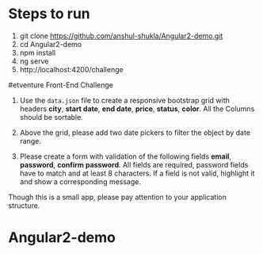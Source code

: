 
# Steps to run

1. git clone  https://github.com/anshul-shukla/Angular2-demo.git 
2. cd Angular2-demo
3. npm install
4. ng serve
5. http://localhost:4200/challenge 



#etventure Front-End Challenge

1. Use the `data.json` file to create a responsive bootstrap grid with headers **city**, **start date**, **end date**, **price**, **status**, **color**.  All the Columns should be sortable.  

2. Above the grid, please add two date pickers to filter the object by date range.

3. Please create a form with validation of the following fields **email**, **password**, **confirm password**. All fields are required, password fields have to match and at least 8 characters. If a field is not valid, highlight it and show a corresponding message.

Though this is a small app, please pay attention to your application structure.




# Angular2-demo
